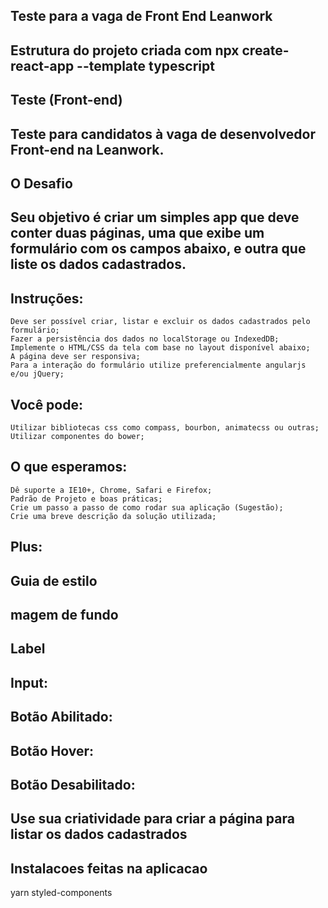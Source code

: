 ## Teste para a vaga de Front End Leanwork

## Estrutura do projeto criada com npx create-react-app --template typescript

## Teste (Front-end)

## Teste para candidatos à vaga de desenvolvedor Front-end na Leanwork.

## O Desafio

## Seu objetivo é criar um simples app que deve conter duas páginas, uma que exibe um formulário com os campos abaixo, e outra que liste os dados cadastrados.

## Instruções:

    Deve ser possível criar, listar e excluir os dados cadastrados pelo formulário;
    Fazer a persistência dos dados no localStorage ou IndexedDB;
    Implemente o HTML/CSS da tela com base no layout disponível abaixo;
    A página deve ser responsiva;
    Para a interação do formulário utilize preferencialmente angularjs e/ou jQuery;

## Você pode:

    Utilizar bibliotecas css como compass, bourbon, animatecss ou outras;
    Utilizar componentes do bower;

## O que esperamos:

    Dê suporte a IE10+, Chrome, Safari e Firefox;
    Padrão de Projeto e boas práticas;
    Crie um passo a passo de como rodar sua aplicação (Sugestão);
    Crie uma breve descrição da solução utilizada;

## Plus:

## Guia de estilo

## magem de fundo

## Label

## Input:

## Botão Abilitado:

## Botão Hover:

## Botão Desabilitado:

## Use sua criatividade para criar a página para listar os dados cadastrados

## Instalacoes feitas na aplicacao

yarn styled-components
